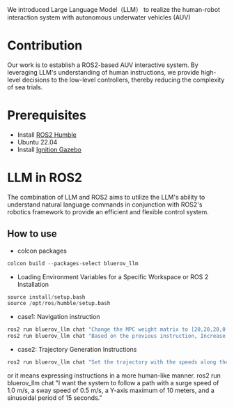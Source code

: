
We introduced Large Language Model（LLM） to realize the human-robot interaction system with autonomous underwater vehicles (AUV)

# Contribution
Our work is to establish a ROS2-based AUV interactive system. By leveraging LLM's understanding of human instructions, we provide high-level decisions to the low-level controllers, thereby reducing the complexity of sea trials.


# Prerequisites
* Install [ROS2 Humble](https://docs.ros.org/en/humble/)
* Ubuntu 22.04
* Install [Ignition Gazebo](https://gazebosim.org/docs/garden/ros_installation/)

# LLM in ROS2
The combination of LLM and ROS2 aims to utilize the LLM's ability to understand natural language commands in conjunction with ROS2's robotics framework to provide an efficient and flexible control system.
## How to use
* colcon packages
```python
colcon build --packages-select bluerov_llm
```
* Loading Environment Variables for a Specific Workspace or ROS 2 Installation
```python
source install/setup.bash
source /opt/ros/humble/setup.bash
```
* case1: Navigation instruction
```python
ros2 run bluerov_llm chat "Change the MPC weight matrix to [20,20,20,0.1,0.1,0.1]."
ros2 run bluerov_llm chat "Based on the previous instruction, Increase the NMPC weight matrix, first state to 30."
```
* case2: Trajectory Generation Instructions
```python
ros2 run bluerov_llm chat "Set the trajectory with the speeds along the X and Z axes set to 0.7 m/s and 0.1 m/s respectively, while the Y-coordinate follows a sine wave with a period of 20 seconds and an amplitude of 5 meters."
```
or it means expressing instructions in a more human-like manner.
ros2 run bluerov_llm chat "I want the system to follow a path with a surge speed of 1.0 m/s, a sway speed of 0.5 m/s, a Y-axis maximum of 10 meters, and a sinusoidal period of 15 seconds."

